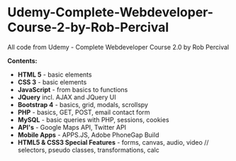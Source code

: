 # Udemy-Complete-Webdeveloper-Course-2-by-Rob-Percival
All code from Udemy - Complete Webdeveloper Course 2.0 by Rob Percival

<p><strong>Contents:</strong></p>
<ul>
<li><strong>HTML 5</strong> - basic elements</li>
<li><strong>CSS 3</strong> - basic elements</li>
<li><strong>JavaScript</strong> - from basics to functions</li>
<li><strong>JQuery</strong> incl. AJAX and JQuery UI</li>
<li><strong>Bootstrap 4</strong> - basics, grid, modals, scrollspy</li>
<li><strong>PHP</strong> - basics, GET, POST, email contact form</li>
<li><strong>MySQL</strong> - basic queries with PHP, sessions, cookies</li>
<li><strong>API's</strong> - Google Maps API, Twitter API</li>
<li><strong>Mobile Apps</strong> - APPS.JS, Adobe PhoneGap Build</li>
<li><strong>HTML5 & CSS3 Special Features</strong> - forms, canvas, audio, video // selectors, pseudo classes, transformations, calc </li>
</ul>


